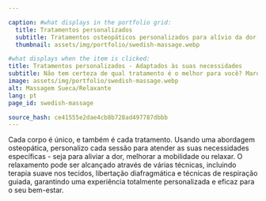 ```yaml
---

caption: #what displays in the portfolio grid:
  title: Tratamentos personalizados
  subtitle: Tratamentos osteopáticos personalizados para alívio da dor, mobilidade e relaxamento profundo com abordagem clínica.
  thumbnail: assets/img/portfolio/swedish-massage.webp

#what displays when the item is clicked:
title: Tratamentos personalizados - Adaptados às suas necessidades
subtitle: Não tem certeza de qual tratamento é o melhor para você? Marque uma consulta, e eu irei criar uma sessão personalizada com base nas suas necessidades - seja alívio da dor, melhoria da mobilidade, ou relaxamento profundo com uma abordagem clínica.
image: assets/img/portfolio/swedish-massage.webp
alt: Massagem Sueca/Relaxante
lang: pt
page_id: swedish-massage

source_hash: ce41555e2dae4cb8b728ad497787dbbb
---
```

Cada corpo é único, e também é cada tratamento. Usando uma abordagem osteopática, personalizo cada sessão para atender as suas necessidades específicas - seja para aliviar a dor, melhorar a mobilidade ou relaxar. O relaxamento pode ser alcançado através de várias técnicas, incluindo terapia suave nos tecidos, libertação diafragmática e técnicas de respiração guiada, garantindo uma experiência totalmente personalizada e eficaz para o seu bem-estar.